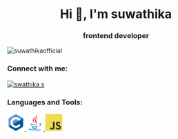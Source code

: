 <h1 align="center">Hi 👋, I'm suwathika</h1>
<h3 align="center">frontend developer</h3>

<p align="left"> <img src="https://komarev.com/ghpvc/?username=suwathikaofficial&label=Profile%20views&color=0e75b6&style=flat" alt="suwathikaofficial" /> </p>

<h3 align="left">Connect with me:</h3>
<p align="left">
<a href="https://linkedin.com/in/swathika s" target="blank"><img align="center" src="https://raw.githubusercontent.com/rahuldkjain/github-profile-readme-generator/master/src/images/icons/Social/linked-in-alt.svg" alt="swathika s" height="30" width="40" /></a>
</p>

<h3 align="left">Languages and Tools:</h3>
<p align="left"> <a href="https://www.cprogramming.com/" target="_blank" rel="noreferrer"> <img src="https://raw.githubusercontent.com/devicons/devicon/master/icons/c/c-original.svg" alt="c" width="40" height="40"/> </a> <a href="https://www.java.com" target="_blank" rel="noreferrer"> <img src="https://raw.githubusercontent.com/devicons/devicon/master/icons/java/java-original.svg" alt="java" width="40" height="40"/> </a> <a href="https://developer.mozilla.org/en-US/docs/Web/JavaScript" target="_blank" rel="noreferrer"> <img src="https://raw.githubusercontent.com/devicons/devicon/master/icons/javascript/javascript-original.svg" alt="javascript" width="40" height="40"/> </a> </p

